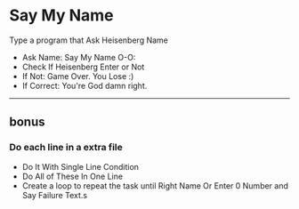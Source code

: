 # Say My Name

Type a program that Ask Heisenberg Name


- Ask Name: Say My Name O-O:
- Check If Heisenberg Enter or Not
- If Not: Game Over. You Lose :)
- If Correct: You're God damn right.


-----------------------

## bonus
### Do each line in a extra file

- Do It With Single Line Condition
- Do All of These In One Line
- Create a loop to repeat the task until Right Name Or Enter 0 Number and Say Failure Text.s